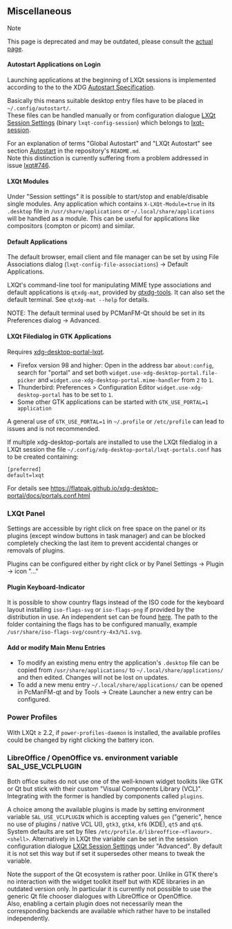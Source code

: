 ## Miscellaneous

> [!NOTE]  
> This page is deprecated and may be outdated, please consult the [actual page](https://github.com/lxqt/lxqt/wiki/Miscellaneous).


#### Autostart Applications on Login

Launching applications at the beginning of LXQt sessions is implemented according to the to the XDG [Autostart Specification](https://www.freedesktop.org/wiki/Specifications/autostart-spec/).   

Basically this means suitable desktop entry files have to be placed in `~/.config/autostart/`.   
These files can be handled manually or from configuration dialogue [LXQt Session Settings](https://github.com/lxqt/lxqt-session/blob/master/README.md#lxqt-session-settings) (binary `lxqt-config-session`) which belongs to [lxqt-session](https://github.com/lxqt/lxqt-session).   

For an explanation of terms "Global Autostart" and "LXQt Autostart" see section [Autostart](https://github.com/lxqt/lxqt-session/blob/master/README.md#autostart) in the repository's `README.md`.   
Note this distinction is currently suffering from a problem addressed in issue [lxqt#746](https://github.com/lxqt/lxqt/issues/746).   

#### LXQt Modules

Under "Session settings" it is possible to start/stop and enable/disable single modules. Any application which contains `X-LXQt-Module=true` in its `.desktop` file in `/usr/share/applications` or `~/.local/share/applications` will be handled as a module. This can be useful for applications like compositors (compton or picom) and similar.

#### Default Applications

The default browser, email client and file manager can be set by using File Associations dialog (`lxqt-config-file-associations`) → Default Applications.

LXQt's command-line tool for manipulating MIME type associations and default applications is `qtxdg-mat`, provided by [qtxdg-tools](https://github.com/lxqt/qtxdg-tools). It can also set the default terminal. See `qtxdg-mat --help` for details.

NOTE: The default terminal used by PCManFM-Qt should be set in its Preferences dialog → Advanced.

#### LXQt Filedialog in GTK Applications

Requires [xdg-desktop-portal-lxqt](https://github.com/lxqt/xdg-desktop-portal-lxqt/).

* Firefox version 98 and higher:  Open in the address bar `about:config`, search for "portal" and set both `widget.use-xdg-desktop-portal.file-picker` and `widget.use-xdg-desktop-portal.mime-handler`  from `2` to `1`. 
* Thunderbird: Preferences > Configuration Editor `widget.use-xdg-desktop-portal` has to be set to `1`. 
* Some other GTK applications can be started with `GTK_USE_PORTAL=1 application`

A general use of `GTK_USE_PORTAL=1` in `~/.profile` or `/etc/profile` can lead to issues and
 is not recommended. 

If multiple xdg-desktop-portals are installed  to use the LXQt filedialog in a LXQt session the file
`~/.config/xdg-desktop-portal/lxqt-portals.conf` has to be created containing:

```
[preferred]
default=lxqt
```
For details see https://flatpak.github.io/xdg-desktop-portal/docs/portals.conf.html


### LXQt Panel

Settings are accessible by right click on free space on the panel or its  plugins (except window buttons in task manager) and can be blocked completely checking the last item to prevent accidental changes or removals of plugins.

Plugins can be configured either by right click or by Panel Settings → Plugin → icon "..."

#### Plugin Keyboard-Indicator

It is possible to show country flags instead of the  ISO code  for the keyboard layout installing `iso-flags-svg` or `iso-flags-png` if provided by the distribution in use. An independent set can be found [here](https://github.com/hampusborgos/country-flags). The path to the folder containing the flags has to be configured manually, example `/usr/share/iso-flags-svg/country-4x3/%1.svg`. 

#### Add or modify Main Menu Entries

* To  modify an existing menu entry  the application's `.desktop` file can be copied from `/usr/share/applications/` to `~/.local/share/applications/` and then edited. Changes will not be lost on updates.
* To add a new menu entry `~/.local/share/applications/` can be opened in PcManFM-qt and by Tools → Create Launcher a new entry can be configured.

### Power Profiles

With LXQt ≥ 2.2, if `power-profiles-daemon` is installed, the available profiles could be changed by right clicking the battery icon.

### LibreOffice / OpenOffice vs. environment variable SAL_USE_VCLPLUGIN

Both office suites do not use one of the well-known widget toolkits like GTK or Qt but stick with their custom "Visual Component*s* Library (VCL)". Integrating with the former is handled by components called `plugins`.   

A choice among the available plugins is made by setting environment variable `SAL_USE_VCLPLUGIN` which is accepting values `gen` ("generic", hence no use of plugins / native VCL UI), `gtk3`, `gtk4`, `kf6` (KDE), `qt5` and `qt6`. 
System defaults are set by files `/etc/profile.d/libreoffice-<flavour>.<shell>`. Alternatively in LXQt the variable can be set in the session configuration dialogue [LXQt Session Settings](https://github.com/lxqt/lxqt-session#lxqt-session-settings) under "Advanced".
By default it is not set this way but if set it supersedes other means to tweak the variable.

Note the support of the Qt ecosystem is rather poor. Unlike in GTK there's no interaction with the widget toolkit itself but with KDE libraries in an outdated version only. In particular it is currently not possible to use the generic Qt file chooser dialogues with LibreOffice or OpenOffice.   
Also, enabling a certain plugin does not necessarily mean the corresponding backends are available which rather have to be installed independently.   
